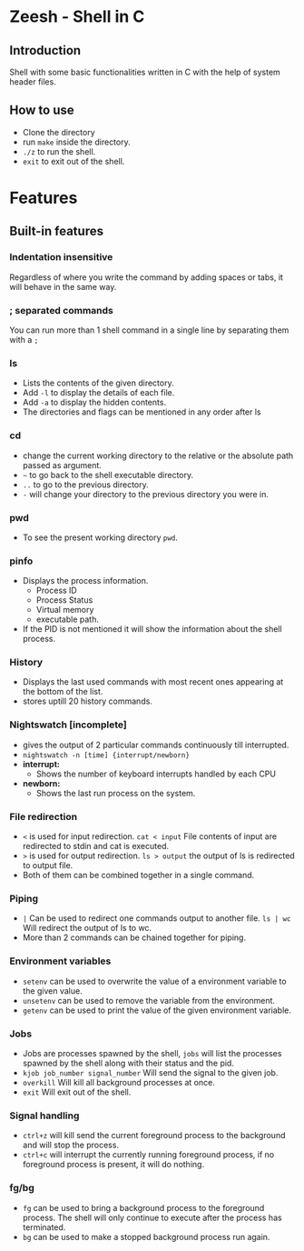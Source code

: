 # Zeesh - Shell in C

## Introduction

Shell with some basic functionalities written in C with the help of system header files.

## How to use

- Clone the directory
- run `make` inside the directory.
- `./z` to run the shell.
- `exit` to exit out of the shell.

# Features

## Built-in features

### Indentation insensitive

Regardless of where you write the command by adding spaces or tabs, it will behave in the same way.

### ; separated commands

You can run more than 1 shell command in  a single line by separating them with a `;`

### ls

- Lists the contents of the given directory.
- Add `-l` to display the details of each file.
- Add `-a` to display the hidden contents.
- The directories and flags can be mentioned in any order after ls

### cd

- change the current working directory to the relative or the absolute path passed as argument.
- `~` to go back to the shell executable directory.
- `..` to go to the previous directory.
- `-` will change your directory to the previous directory you were in.

### pwd

- To see the present working directory `pwd`.

### pinfo

- Displays the process information.
    - Process ID
    - Process Status
    - Virtual memory
    - executable path.
- If the PID is not mentioned it will show the information about the shell process.

### History

- Displays the last used commands with most recent ones appearing at the bottom of the list.
- stores uptill 20 history commands.

### Nightswatch [incomplete]

- gives the output of 2 particular commands continuously till interrupted.
- `nightswatch -n [time] {interrupt/newborn}`
- **interrupt:**
    - Shows the number of keyboard interrupts handled by each CPU
- **newborn:**
    - Shows the last run process on the system.

### File redirection

- `<` is used for input redirection. `cat < input` File contents of input are redirected to stdin and cat is executed.
- `>`  is used for output redirection. `ls > output` the output of ls is redirected to output file.
- Both of them can be combined together in a single command.

 

### Piping

- `|` Can be used to redirect one commands output to another file. `ls | wc` Will redirect the output of ls to wc.
- More than 2 commands can be chained together for piping.

### Environment variables

- `setenv` can be used to overwrite the value of a environment variable to the given value.
- `unsetenv` can be used to remove the variable from the environment.
- `getenv` can be used to print the value of the given environment variable.

### Jobs

- Jobs are processes spawned by the shell, `jobs` will list the processes spawned by the shell along with their status and the pid.
- `kjob job_number signal_number` Will send the signal to the given job.
- `overkill` Will kill all background processes at once.
- `exit` Will exit out of the shell.

### Signal handling

- `ctrl+z` will kill send the current foreground process to the background and will stop the process.
- `ctrl+c` will interrupt the currently running foreground process, if no foreground process is present, it will do nothing.

### fg/bg

- `fg` can be used to bring a background process to the foreground process. The shell will only continue to execute after the process has terminated.
- `bg` can be used to make a stopped background process run again.
